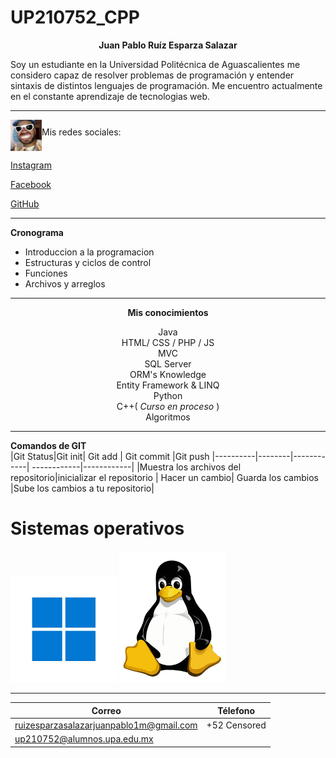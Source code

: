 # UP210752_CPP  

<b><p align="center"> Juan Pablo Ruíz Esparza Salazar </p></b>

<p>Soy un estudiante en la Universidad Politécnica de Aguascalientes me considero capaz de resolver problemas de programación y entender sintaxis de distintos lenguajes de programación. Me encuentro actualmente en el constante aprendizaje de tecnologias web.</p>

---
<p>
<img src="img/feid.jpeg " align="middle" width="50" height="50" alt="fercho">Mis redes sociales:
</p>
<p><a href="https://www.instagram.com/jpabloruizesp/" title="Title">
Instagram</a>
</p>
<p><a href="https://www.facebook.com/juanpablo.salazar.9210/" title="Title">
Facebook</a>
</p>
<p><a href="https://github.com/UP210752" title="Title">
GitHub</a>
</p>

***

**Cronograma**

<ul>
    <li> Introduccion a la programacion
    <li> Estructuras y ciclos de control
    <li> Funciones
    <li> Archivos y arreglos
</ul>

***
<center>
<b>Mis conocimientos</b>

 Java <br>
 HTML/ CSS / PHP / JS <br>
 MVC <br>
 SQL Server <br>
 ORM's Knowledge <br>
 Entity Framework & LINQ<br>
 Python <br>
 C++( <em>Curso en proceso</em> )<br>
 Algoritmos<br>
</center>

---

**Comandos de GIT**
<br>
|Git Status|Git init| Git add |  Git commit    |Git push
|----------|--------|------------| ------------|------------|
|Muestra los archivos del repositorio|inicializar el repositorio | Hacer un cambio| Guarda los cambios |Sube los cambios a tu repositorio|
<H1>Sistemas operativos</H1>
<img src="img/windows.png" alt="windows" width="170" height="170">
<img src="img/linux.png" width="170" alt="linux">


---

|**Correo**| **Télefono**| 
|----------|-------------|
|ruizesparzasalazarjuanpablo1m@gmail.com|+52 Censored
|up210752@alumnos.upa.edu.mx


